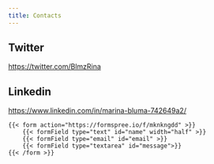 ```yaml
---
title: Contacts
---
```


## Twitter
<https://twitter.com/BlmzRina>
## Linkedin
<https://www.linkedin.com/in/marina-bluma-742649a2/>

```
{{< form action="https://formspree.io/f/mknkngdd" >}}
    {{< formField type="text" id="name" width="half" >}}
    {{< formField type="email" id="email" >}}
    {{< formField type="textarea" id="message">}}
{{< /form >}}
```
